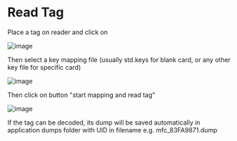 # Read Tag

Place a tag on reader and click on 

![image](https://user-images.githubusercontent.com/3501675/73281824-d2094200-41f0-11ea-9918-91f196709a8c.png)

Then select a key mapping file (usually std.keys for blank card, or any other key file for specific card)

![image](https://user-images.githubusercontent.com/3501675/73282630-35e03a80-41f2-11ea-9dbe-8c647b9d9652.png)

Then click on button "start mapping and read tag"

![image](https://user-images.githubusercontent.com/3501675/73282804-763fb880-41f2-11ea-8c48-d1a101283f93.png)

If the tag can be decoded, its dump will be saved automatically in application dumps folder with UID in filename e.g. mfc_83FA9871.dump